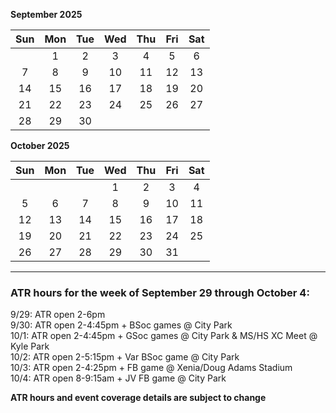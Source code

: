 **September 2025**

|Sun|Mon|Tue|Wed|Thu|Fri|Sat|
|:---:|:---:|:---:|:---:|:---:|:---:|:---:|
|   |1  |2  |3  |4  |5  |6  |
|7  |8  |9  |10 |11 |12 |13 |
|14 |15 |16 |17 |18 |19 |20 |
|21 |22 |23 |24 |25 |26 |27 |
|28 |29 |30 |   |   |   |   |  


**October 2025**

|Sun|Mon|Tue|Wed|Thu|Fri|Sat|
|:---:|:---:|:---:|:---:|:---:|:---:|:---:|
|   |   |   |1  |2  |3  |4  |
|5  |6  |7  |8  |9  |10 |11 |
|12 |13 |14 |15 |16 |17 |18 |
|19 |20 |21 |22 |23 |24 |25 |
|26 |27 |28 |29 |30 |31 |   |  


---  

### ATR hours for the week of September 29 through October 4:  

9/29: ATR open 2-6pm  
9/30: ATR open 2-4:45pm + BSoc games @ City Park  
10/1: ATR open 2-4:45pm + GSoc games @ City Park & MS/HS XC Meet @ Kyle Park  
10/2: ATR open 2-5:15pm + Var BSoc game @ City Park  
10/3: ATR open 2-4:25pm + FB game @ Xenia/Doug Adams Stadium  
10/4: ATR open 8-9:15am + JV FB game @ City Park  

**ATR hours and event coverage details are subject to change**  

